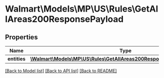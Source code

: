# Walmart\Models\MP\US\Rules\GetAllAreas200ResponsePayload

## Properties

Name | Type | Description | Notes
------------ | ------------- | ------------- | -------------
**entities** | [**\Walmart\Models\MP\US\Rules\GetAllAreas200ResponsePayloadEntitiesInner[]**](GetAllAreas200ResponsePayloadEntitiesInner.md) |  | [optional]


[[Back to Model list]](./) [[Back to API list]](../../../../../README.md#supported-apis) [[Back to README]](../../../../../README.md)
